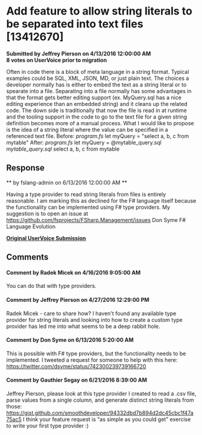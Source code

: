 # Add feature to allow string literals to be separated into text files [13412670] #

**Submitted by Jeffrey Pierson on 4/13/2016 12:00:00 AM**  
**8 votes on UserVoice prior to migration**  

Often in code there is a block of meta language in a string format. Typical examples could be SQL, XML, JSON, MD, or just plain text. The choices a developer normally has is either to embed the text as a string literal or to spearate into a file. Separating into a file normally has some advantages in that the format gets better editing support (ex. MyQuery.sql has a nice editing experience than an embedded string) and it cleans up the related code. The down side is traditionally that now the file is read in at runtime and the tooling support in the code to go to the text file for a given string definition becomes more of a manual process.
What I would like to propose is the idea of a string literal where the value can be specified in a referenced text file.
Before:
_program.fs_
let myQuery = "select a, b, c from mytable"
After:
_program.fs_
let myQuery = @mytable_query.sql
_mytable_query.sql_
select a, b, c
from mytable



## Response ##
** by fslang-admin on 6/13/2016 12:00:00 AM **

Having a type provider to read string literals from files is entirely reasonable.
I am marking this as declined for the F# language itself because the functionality can be implemented using F# type providers. My suggestion is to open an issue at https://github.com/fsprojects/FSharp.Management/issues
Don Syme
F# Language Evolution


**[Original UserVoice Submission](https://fslang.uservoice.com/forums/245727-f-language/suggestions/13412670)**


## Comments ##


#### Comment by Radek Micek on 4/16/2016 9:05:00 AM ####
You can do that with type providers.


#### Comment by Jeffrey Pierson on 4/27/2016 12:29:00 PM ####
Radek Micek - care to share how? I haven't found any available type provider for string literals and looking into how to create a custom type provider has led me into what seems to be a deep rabbit hole.


#### Comment by Don Syme on 6/13/2016 5:20:00 AM ####
This is possible with F# type providers, but the functionality needs to be implemented. I tweeted a request for someone to help with this here: https://twitter.com/dsyme/status/742300239739166720


#### Comment by Gauthier Segay on 6/21/2016 8:39:00 AM ####
Jeffrey Pierson, please look at this type provider I created to read a .csv file, parse values from a single column, and generate distinct string literals from those:
https://gist.github.com/smoothdeveloper/94332dbd7b894d2dc45cbc1f47a75ac5
I think your feature request is "as simple as you could get" exercise to write your first type provider :)

